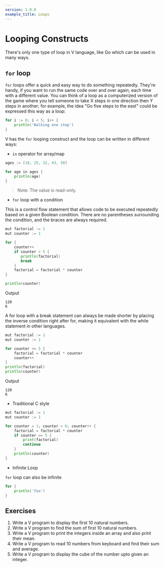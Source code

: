 ```yaml
---
version: 1.0.0
example_title: Loops
---
```


# Looping Constructs

There's only one type of loop in V language, like Go which can be used in many ways.

## `for` loop

`for` loops offer a quick and easy way to do something repeatedly.
They're handy, if you want to run the same code over and over again, each time with a different value.
You can think of a loop as a computerized version of the game where you tell someone to take X steps in one direction then Y steps in another;
for example, the idea "Go five steps to the east" could be expressed this way as a loop:

```go
for i := 0; i < 5; i++ {
    println('Walking one step')
}
```

V has the `for` looping construct and the loop can be written in different ways:

- `in` operator for array/map

```go
ages := [18, 25, 32, 43, 50]

for age in ages {
    println(age)
}
```

> Note: The value is read-only.

- `for` loop with a condition

This is a control flow statement that allows code to be executed repeatedly based on a given Boolean condition.
There are no parentheses surrounding the condition, and the braces are always required.

```go
mut factorial := 1
mut counter := 1

for {
    counter++
    if counter > 5 {
       println(factorial)
       break
    }
    factorial = factorial * counter
}

println(counter)
```

Output

```console
120
6
```

A for loop with a break statement can always be made shorter by placing the inverse condition right after for, making it equivalent with the while statement in other languages.

```go
mut factorial := 1
mut counter := 1

for counter <= 5 {
    factorial = factorial * counter
    counter++
}
println(factorial)
println(counter)
```

Output

```console
120
6
```

- Traditional C style

```go
mut factorial := 1
mut counter := 1

for counter = 1; counter < 6; counter++ {
    factorial = factorial * counter
    if counter == 5 {
        print(factorial)
        continue
    }
    println(counter)
}
```

- Infinite Loop

`for` loop can also be infinite

```go
for {
    println('foo')
}
```

## Exercises

1. Write a V program to display the first 10 natural numbers.
2. Write a V program to find the sum of first 10 natural numbers.
3. Write a V program to print the integers inside an array and also print their mean.
4. Write a V program to read 10 numbers from keyboard and find their sum and average.
5. Write a V program to display the cube of the number upto given an integer.
